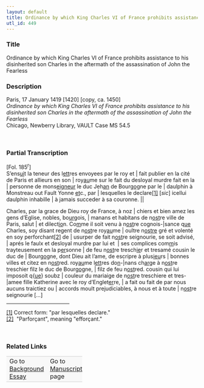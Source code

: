 ```yaml
---  
layout: default  
title: Ordinance by which King Charles VI of France prohibits assistance to his disinherited son Charles in the aftermath of the assassination of John the Fearless  
utl_id: 449
---
```


### Title

Ordinance by which King Charles VI of France prohibits assistance to his disinherited son Charles in the aftermath of the assassination of John the Fearless

### Description

<p>Paris, 17 January 1419 [1420] [copy, ca. 1450]<br /><em>Ordinance by which King Charles VI of France prohibits assistance to his disinherited son Charles in the aftermath of the assassination of John the Fearless</em><br />
Chicago, Newberry Library, VAULT Case MS 54.5</p>
<p> </p>


### Partial Transcription

<p>[Fol. 185<sup>r</sup>]<br />
S’ens<u>ui</u>t la teneur des l<u>ett</u>res envoyees par le roy et | fait publier en la cité de Paris et allieurs en son | roy<u>au</u>me sur le fait du desloyal murdre fait en la | personne de mons<u>eigneur</u> le duc Jeh<u>an</u> de Bourg<u>og</u>ne par le | daulphin à Monstreau out Fault Yonne <u>et</u>c., par | lesquelles le declare<a href="#_ftn1" name="_ftnref1" title="" id="_ftnref1">[1]</a> [<em>sic</em>] icellui daulphin inhabille | à jamais succeder à sa couronne. ||</p>
<p>Charles, par la grace de Dieu roy de France, à noz | chiers et bien amez les gens d’Eglise, nobles, bo<u>ur</u>gois, | manans et habitans de n<u>ost</u>re ville de Paris, salut | et dilect<u>io</u>n. Co<u>m</u>me il soit venu à n<u>ost</u>re cognois-|sance q<u>ue</u> Charles, soy disant regent de n<u>ost</u>re roy<u>au</u>me | oultre n<u>ostre</u> gré et volenté en soy perforchant<a href="#_ftn2" name="_ftnref2" title="" id="_ftnref2">[2]</a> de | usurper de fait n<u>ost</u>re seignourie, se soit advisé, | aprés le faulx et desloyal murdre par lui et  | ses complices com<u>m</u>is trayteusement en la p<u>er</u>sonne | de feu n<u>ost</u>re tresch<u>ie</u>r et tresamé cousin le duc de | Bourg<u>og</u>ne, dont Dieu ait l’ame, de escripre à plus<u>ieu</u>rs | bonnes villes et citez en n<u>ost</u>red. roy<u>au</u>me l<u>ett</u>res do<u>n</u>-|nans ch<u>ar</u>ge à n<u>ost</u>re treschier filz le duc de Bourg<u>og</u>ne, | filz de feu n<u>ost</u>red. cousin qui lui imposoit q{<u>ue</u>} soubz | couleur du mariaige de n<u>ost</u>re treschiere et tres- |amee fille Katherine avec le roy d’Englet<u>er</u>re, | a fait ou fait de par nous aucuns traictiez ou | accords moult prejudiciables, à nous et à toute | n<u>ost</u>re seignourie [<em>…</em>]  </p>
<div>
<hr align="left" size="1" width="33%" /><div id="ftn1"><a href="#_ftnref1" name="_ftn1" title="" id="_ftn1">[1]</a> Correct form: "par lesquelles declare."</div>
<div id="ftn2"><a href="#_ftnref2" name="_ftn2" title="" id="_ftn2">[2]</a>  "Parforçant", meaning "efforçant."</div>
</div>
<p> </p>


### Related Links

<table border="0.5" cellpadding="1" cellspacing="1" style="width: 200px; background-color:#F8F8F8;">
    <tbody style="border-color:#ccc">
        <tr style="border-color:#ccc">
            <td>Go to <a href="https://centerfordigitalhumanities.github.io/Newberry-French-paleography/essay/449" target="_blank">Background Essay</a></td>
            <td>Go to <a href="https://centerfordigitalhumanities.github.io/Newberry-French-paleography/www/record.html?id=449" target="_blank">Manuscript</a> page</td>
        </tr>
    </tbody>
</table>
